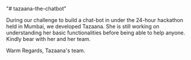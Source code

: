 "# tazaana-the-chatbot" 

During our challenge to build a chat-bot in under the 24-hour hackathon held in Mumbai, we developed Tazaana. She is still working on understanding her basic functionalities before being able to help anyone.  
Kindly bear with her and her team. 

Warm Regards,
Tazaana's team.
